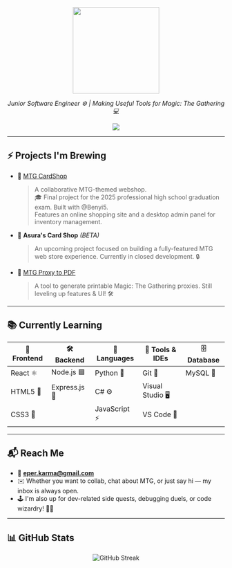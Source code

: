 <div align="center">
 <img src="https://cdnb.artstation.com/p/assets/images/images/053/863/471/original/erin-loelius-neo-tezzeret-rage-512-pattern.gif?1663190852" width="200" />

  *Junior Software Engineer ⚙️ | Making Useful Tools for Magic: The Gathering 💻*
  
  <a href="https://github.com/AsuraMTG">
    <img src="https://img.shields.io/badge/🧑‍💻%20Follow%20Me%20on-GitHub-1f1f1f?style=for-the-badge&logo=github&logoColor=white" />
  </a>
</div>

---

## ⚡️ Projects I'm Brewing

- 🧪 [MTG CardShop](https://github.com/AsuraMTG/MTG-Card-Shop)  
  > A collaborative MTG-themed webshop.  
  > 🎓 Final project for the 2025 professional high school graduation exam. Built with @Benyi5.  
  > Features an online shopping site and a desktop admin panel for inventory management.

- 🧪 **Asura's Card Shop** *(BETA)*  
  > An upcoming project focused on building a fully-featured MTG web store experience.
  > Currently in closed development. 🔒

- 🧪 [MTG Proxy to PDF](https://github.com/AsuraMTG/MTG-Proxy-to-PDF)  
  > A tool to generate printable Magic: The Gathering proxies. Still leveling up features & UI! 🛠️

---

## 📚 Currently Learning

| 🎨 **Frontend**     | 🛠️ **Backend**        | 💬 **Languages**     | 🧰 **Tools & IDEs**        | 🗄️ **Database**   |
|---------------------|------------------------|----------------------|---------------------------|-------------------|
| React ⚛️            | Node.js 🟩              | Python 🐍            | Git 🧬                    | MySQL 🐬          |
| HTML5 🧱             | Express.js 🚀           | C# ⚙️                | Visual Studio 🖥️         |                   |
| CSS3 🎨             |                        | JavaScript ⚡        | VS Code 🔧                |                   |


---

## 📬 Reach Me

- 📧 **eper.karma@gmail.com**
- ✉️ Whether you want to collab, chat about MTG, or just say hi — my inbox is always open.
- 🕹️ I'm also up for dev-related side quests, debugging duels, or code wizardry! 🧪✨

---

## 📊 GitHub Stats

<div align="center">
  <img src="http://github-readme-streak-stats.herokuapp.com?user=AsuraMTG&theme=dark&date_format=%5BY%20%5DM%20j" alt="GitHub Streak"/>
</div>

